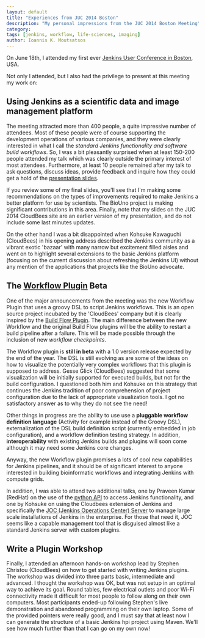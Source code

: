 ```yaml
---
layout: default
title: "Experiences from JUC 2014 Boston"
description: "My personal impressions from the JUC 2014 Boston Meeting"
category: 
tags: [jenkins, workflow, life-sciences, imaging]
author: Ioannis K. Moutsatsos
---
```


On June 18th, I attended my first ever [Jenkins User Conference in Boston](http://www.cloudbees.com/jenkins/juc-2014/boston/sessions), USA. 

Not only I attended, but I also had the privilege to present at this meeting my work on:

## Using Jenkins as a scientific data and image management platform

The meeting attracted more than 400 people, a quite impressive number of attendees. Most of these people were of course supporting the development operations of various companies, and they were clearly interested in what I call the *standard Jenkins functionality and software build workflows*. So, I was a bit pleasantly surprised when at least 150-200 people attended my talk which was clearly outside the  primary interest of most attendees. Furthermore, at least 10 people remained after my talk to  ask questions, discuss ideas, provide feedback and inquire how they could get a hold of the [presentation slides](http://www.tinyurl.com/JUC2014-Moutsatsos). 

If you review some of my final slides, you'll see that I'm making some recommendations on the types of improvements required to make Jenkins a better platform for use by scientists. The BioUno project is making significant contributions in this area. Finally, note that my slides on the JUC 2014 CloudBees site are an earlier version of my presentation, and do not include some last minutes updates.

<!--more-->
On the other hand I was a bit disappointed when Kohsuke Kawaguchi (CloudBees) in his opening address described the Jenkins community as a vibrant exotic 'bazaar' with many narrow but excitement filled aisles and went on to highlight several extensions to the basic Jenkins platform (focusing on the current discussion about refreshing the Jenkins UI) without any mention of the applications that projects like the BioUno advocate.

## The [Workflow Plugin](https://github.com/jenkinsci/workflow-plugin) Beta
One of the major announcements from the meeting was the new Workflow Plugin that uses a groovy DSL to script Jenkins workflows.
This is an open source project incubated by the 'CloudBees' company but it is clearly inspired by the [Build Flow Plugin](https://wiki.jenkins-ci.org/display/JENKINS/Build+Flow+Plugin). The main difference between the new Workflow and the original Build Flow plugins will be the ability to restart a build pipeline after a failure. This will be made possible through the inclusion of new *workflow checkpoints*.

The Workflow plugin is **still in beta** with a 1.0 version release expected by the end of the year. The DSL is still evolving as are some of the ideas on how to visualize the potentially very complex workflows that this plugin is supposed to address. Gesse Glick (CloudBees) suggested that some visualization will be initially supported for executed builds, but not for the build configuration. I questioned both him and Kohsuke on this strategy that continues the Jenkins tradition of poor comprehension of project configuration due to the lack of appropriate visualization tools. I got no satisfactory answer as to why they do not see the need!

Other things in progress are the ability to use use a **pluggable workflow definition language** (Activity for example instead of the Groovy DSL), externalization of the DSL build definition script (currently embedded in job configuration), and a workflow  definition testing strategy. In addition, **interoperability** with existing Jenkins builds and plugins will soon come although it may need some Jenkins core changes.

Anyway, the new Workflow plugin promises a lots of cool new capabilities for Jenkins pipelines, and it should be of significant interest to anyone interested in building bioinformatic workflows and integrating Jenkins with compute grids.

In addition, I was able to attend two additional talks, one by Praveen Kumar (RedHat) on the use of the [python API](https://github.com/salimfadhley/jenkinsapi) to access Jenkins functionality, and one by Kohsuke on using the Cloudbees extension of Jenkins and specifically the [JOC (Jenkins Operations Center) Server](http://pages.cloudbees.com/rs/cloudbees/images/Jenkins-Operations-Center-by-CloudBees.pdf) to manage large scale installations of Jenkins in the enterprise. For those that need it, JOC seems like a capable management tool that is disguised almost like a standard Jenkins server with custom plugins.

## Write a Plugin Workshop
Finally, I attended an afternoon hands-on workshop lead by Stephen Christou (CloudBees) on how to get started with writing Jenkins plugins. The workshop was divided into three parts basic, intermediate and advanced. I thought the workshop was OK, but was not setup in an optimal way to achieve its goal. Round tables, few electrical outlets and poor Wi-Fi connectivity made it difficult for most people to follow along on their own computers. Most participants ended-up following Stephen's live demonstration and abandoned programming on their own laptop. Some of the provided pointers were really good, and I must say that at least now I can generate the structure of a basic Jenkins hpi project using Maven. We'll see how much further than that I can go on my own now!
